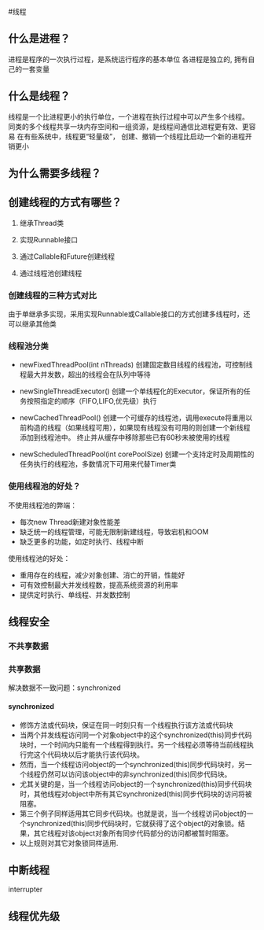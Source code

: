 #线程

## 什么是进程？
进程是程序的一次执行过程，是系统运行程序的基本单位
各进程是独立的, 拥有自己的一套变量

## 什么是线程？
线程是一个比进程更小的执行单位，一个进程在执行过程中可以产生多个线程。
同类的多个线程共享一块内存空间和一组资源，是线程间通信比进程更有效、更容易
在有些系统中，线程更“轻量级”， 创建、撤销一个线程比启动一个新的进程开销更小

## 为什么需要多线程？


## 创建线程的方式有哪些？
1. 继承Thread类

2. 实现Runnable接口

3. 通过Callable和Future创建线程

4. 通过线程池创建线程

### 创建线程的三种方式对比
由于单继承多实现，采用实现Runnable或Callable接口的方式创建多线程时，还可以继承其他类

### 线程池分类
- newFixedThreadPool(int nThreads)
创建固定数目线程的线程池，可控制线程最大并发数，超出的线程会在队列中等待

- newSingleThreadExecutor()
创建一个单线程化的Executor，保证所有的任务按照指定的顺序（FIFO,LIFO,优先级）执行

- newCachedThreadPool()
创建一个可缓存的线程池，调用execute将重用以前构造的线程（如果线程可用），如果现有线程没有可用的则创建一个新线程添加到线程池中。
终止并从缓存中移除那些已有60秒未被使用的线程

- newScheduledThreadPool(int corePoolSize)
创建一个支持定时及周期性的任务执行的线程池，多数情况下可用来代替Timer类

### 使用线程池的好处？
不使用线程池的弊端：
- 每次new Thread新建对象性能差
- 缺乏统一的线程管理，可能无限制新建线程，导致宕机和OOM
- 缺乏更多的功能，如定时执行、线程中断

使用线程池的好处：
- 重用存在的线程，减少对象创建、消亡的开销，性能好
- 可有效控制最大并发线程数，提高系统资源的利用率
- 提供定时执行、单线程、并发数控制

## 线程安全
### 不共享数据


### 共享数据
解决数据不一致问题：synchronized

#### synchronized
- 修饰方法或代码块，保证在同一时刻只有一个线程执行该方法或代码块
- 当两个并发线程访问同一个对象object中的这个synchronized(this)同步代码块时，一个时间内只能有一个线程得到执行。另一个线程必须等待当前线程执行完这个代码块以后才能执行该代码块。
- 然而，当一个线程访问object的一个synchronized(this)同步代码块时，另一个线程仍然可以访问该object中的非synchronized(this)同步代码块。
- 尤其关键的是，当一个线程访问object的一个synchronized(this)同步代码块时，其他线程对object中所有其它synchronized(this)同步代码块的访问将被阻塞。
- 第三个例子同样适用其它同步代码块。也就是说，当一个线程访问object的一个synchronized(this)同步代码块时，它就获得了这个object的对象锁。结果，其它线程对该object对象所有同步代码部分的访问都被暂时阻塞。
- 以上规则对其它对象锁同样适用.

## 中断线程
interrupter

## 线程优先级




